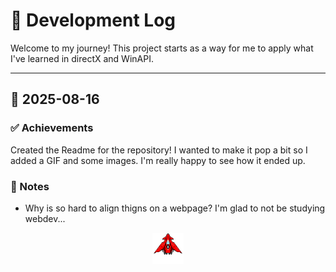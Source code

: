 # 📝 Development Log

Welcome to my journey! This project starts as a way for me to apply what I've learned in directX and WinAPI. 

---

## 📅 2025-08-16
### ✅ Achievements

Created the Readme for the repository! I wanted to make it pop a bit so I added a GIF and some images. 
I'm really happy to see how it ended up.

### 🔧 Notes
- Why is so hard to align thigns on a webpage? I'm glad to not be studying webdev...

<p align="center">
  <img src="../assets/Aerial_gif.gif" width="50" height="50"/>
</p>


